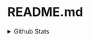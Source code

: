 # README.md
<details>
  <summary> Github Stats </summary>
      <img align="left" alt="Manthan Shah's Github Stats" src="https://github-readme-stats-1.shahmanthan1209.vercel.app//api?username=shahmanthan1209&show_icons=true&hide_border=true&theme=radical" />
  <summary> Top Langs </summary>
      <img align="left" alt="" src="https://github-readme-stats-1.shahmanthan1209.vercel.app/api/top-langs/?username=shahmanthan1209&layout=compact"(https://github.com/shahmanthan1209/github-readme-stats)>
</details>
